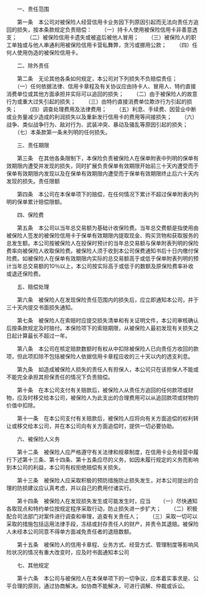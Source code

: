 
 


　　一、责任范围


　　第一条　本公司对被保险人经营信用卡业务因下列原因引起而无法向责任方追回的损失，按本条款规定负责赔偿：
　　（一）持卡人使用被保险信用卡非善意透支；
　　（二）被保险信用卡遗失或被盗后被他人冒用；
　　（三）被保险人的职工单独或与他人串通利用被保险信用卡营私舞弊，贪污或挪用公款；
　　（四）任何人使用伪造的被保险信用卡。


　　二、除外责任


　　第二条　无论其他各条如何规定，本公司对下列损失不负赔偿责任；
　　（一）任何依据法律、信用卡章程及有关协议应由持卡人、冒用人、特约直接消费单位或其他方面承担并实际可以追回的损失；
　　（二）由于被保险人的故意行为或重大过失引起的损失；
　　（三）由特约直接消费单位欺诈行为引起的损失；
　　（四）调查处理费用及法律费用；
　　（五）利息、手续费、因营业中断或业务量减少造成的利润损失以及重新发行信用卡的费用等间接损失；
　　（六）战争、类似战争行为、敌对行为、武装冲突、暴动及骚乱等原因引起的损失；
　　（七）本条款第一条未列明的任何损失。


　　三、责任期限


　　第三条　在其他各条限制下，本保险负责被保险人在保单附表中列明的保单有效期限内遭受并发现的损失，同时扩展负责保单有效期限开始前三十天内遭受而于保单有效期限内发现以及在保单有效期限内遭受而于保单有效期限终止后六十天内发现的损失。责任限额


　　第四条　本公司在本保单项下的赔偿，在任何情况下累计不超过保单附表内列明的保单累计赔偿限额。


　　四、保险费


　　第五条　本公司以当年总交易额为基础计收保险费。当年总交费额是指使用由被保险人签发的被保险信用卡于保单有效期限内提取现金、购买货物和获取服务的总发生额。本公司按被保险人在投保时预计的当年总交易额与保单附表列明的保险费率向被保险人收取保险费。被保险人须于收到本公司保费通知书后十日内缴付保险费。如被保险人在保单有效期限内实际的总交易额高于或低于保单附表列明的预计当年总交易额的10％以上，本公司按实际高于或低于的数额及原保险费率补收或退还保险费。


　　五、赔偿处理


　　第六条　被保险人在发现保险责任范围内的损失后，应立即通知本公司，并于三十天内提交书面损失通知。


　　第七条　被保险人在索赔时应提交损失清单和有关证明文件，本公司审核确认后按条款规定及时赔付。本保险项下的索赔期限，从被保险人最初发现有关损失之日起计算最长不超过一年。


　　第八条　本公司在核定赔款数额时有权从中扣除被保险人已向责任方收回的款项，但此项扣除不包括被保险人依据信用卡章程应收的三十天以内的透支利息。


　　第九条　如造成被保险人损失的责任人有担保人，本公司只在该担保人不能或不能完全承担其担保责任的情况下负责赔偿。


　　第十条　在本公司支付有关赔款后，被保险人从责任方追回的任何款项或财物，应及时移交给本公司，被保险人为此支出的合理费用可以从追回款项或财物的价值中扣除。


　　第十一条　在本公司支付有关赔款后，被保险人应将向有关方面追偿的权利转让或移交给本公司，并在本公司向有关方面追偿时，提供一切必要协助。


　　六、被保险人义务


　　第十二条　被保险人应严格遵守有关法律和规章制度，在信用卡业务经营中履行下述第十三条、第十四条、第十五条应尽的义务，如因未履行规定的义务而影响到本公司的利益，本公司有权拒绝赔偿有关损失。


　　第十三条　被保险人应采取积极的预防措施防止损失发生，对本公司提出的合理的防损建议应认真考虑，并以自己的费用付诸实行。


　　第十四条　被保险人在发现损失发生或可能发生时，应当
　　（一）尽快通知各取现点和特约单位按规定程序采取行动，防止损失进一步扩大；
　　（二）积极配合司法部门对案件进行调查和审理，追查有关责任人；
　　（三）采取一切可以采取的措施包括运用法律手段，冻结或封存责任人的财产，并责令其退赔。被保险人未经本公司同意不得单方面减免责任者的退赔数额。


　　第十五条　被保险人的信用卡章程、业务方式、经营方式、管理制度等影响风险状况的情况有重大改变时，应及时书面通知本公司


　　七、其他规定


　　第十六条　本公司与被保险人在本保单项下的一切争议，应本着实事求是、公平合理的原则，通过协商解决。如协商不能解决，可进行调解、仲裁或诉讼。
 


 

 
 
 
 
 
  


  
 

  


  


  
 
 
 
 

